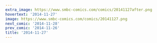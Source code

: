 ```yaml
---
extra_image: https://www.smbc-comics.com/comics/20141127after.png
hovertext: '2014-11-27'
image: https://www.smbc-comics.com/comics/20141127.png
next_comic: '2014-11-28'
prev_comic: '2014-11-26'
title: '2014-11-27'
---
```


